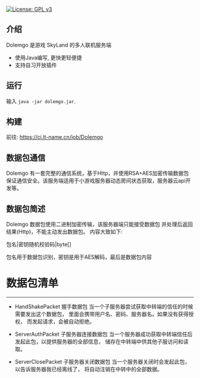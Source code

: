 [![License: GPL v3](https://img.shields.io/badge/License-GPL%20v3-blue.svg)](LICENSE)

介绍
-------------

Dolemgo 是游戏 SkyLand 的多人联机服务端

* 使用Java编写, 更快更轻便捷
* 支持自习开放插件

运行
-------------
输入 `java -jar dolemgo.jar`.

构建
-------------
前往: https://ci.lt-name.cn/job/Dolemgo

数据包通信
-------------
Dolemgo 有一套完整的通信系统，基于Http，并使用RSA+AES加密传输数据包
保证通信安全。该服务端适用于小游戏服务器动态房间状态获取，服务器云api开发等。

数据包简述
------------
Dolemgo 数据包使用二进制加密传输，该服务器端只能接受数据包
并处理后返回结果(Http)，不能主动发出数据包。
内容大致如下:

包名|密钥随机校验码|byte[]

包名用于数据包识别，密钥是用于AES解码，最后是数据包内容

# 数据包清单
------------
* HandShakePacket 握手数据包
当一个子服务器尝试获取中转端的信任的时候需要发出这个数据包，
里面会携带用户名、密码、服务器名。如果没有获得授权，
而发起请求，会被自动拒绝。

* ServerAuthPacket 子服务器连接数据包
当一个服务器成功获取中转端信任后发起此包，以提供服务器的全部信息，
储存在中转端中供其他子服访问和读取。

* ServerClosePacket 子服务器关闭数据包
当一个服务器关闭时会发起此包，以告诉服务器我已经离线了，
将自动注销在中转中的全部数据。
